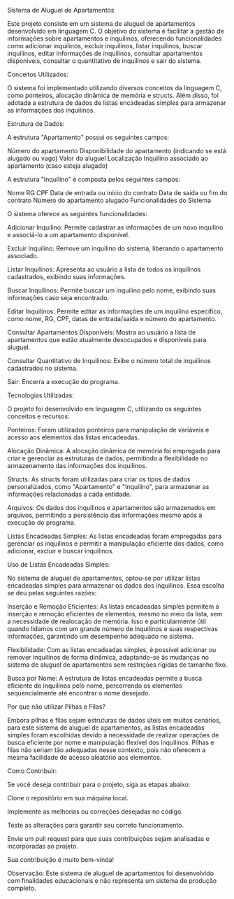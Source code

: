Sistema de Aluguel de Apartamentos

Este projeto consiste em um sistema de aluguel de apartamentos desenvolvido em linguagem C. O objetivo do sistema é facilitar a gestão de informações sobre apartamentos e inquilinos, oferecendo funcionalidades como adicionar inquilinos, excluir inquilinos, listar inquilinos, buscar inquilinos, editar informações de inquilinos, consultar apartamentos disponíveis, consultar o quantitativo de inquilinos e sair do sistema.

Conceitos Utilizados:

O sistema foi implementado utilizando diversos conceitos da linguagem C, como ponteiros, alocação dinâmica de memória e structs. Além disso, foi adotada a estrutura de dados de listas encadeadas simples para armazenar as informações dos inquilinos.

Estrutura de Dados:

A estrutura "Apartamento" possui os seguintes campos:

Número do apartamento
Disponibilidade do apartamento (indicando se está alugado ou vago)
Valor do aluguel
Localização
Inquilino associado ao apartamento (caso esteja alugado)

A estrutura "Inquilino" é composta pelos seguintes campos:

Nome
RG
CPF
Data de entrada ou início do contrato
Data de saída ou fim do contrato
Número do apartamento alugado
Funcionalidades do Sistema

O sistema oferece as seguintes funcionalidades:

Adicionar Inquilino: Permite cadastrar as informações de um novo inquilino e associá-lo a um apartamento disponível.

Excluir Inquilino: Remove um inquilino do sistema, liberando o apartamento associado.

Listar Inquilinos: Apresenta ao usuário a lista de todos os inquilinos cadastrados, exibindo suas informações.

Buscar Inquilinos: Permite buscar um inquilino pelo nome, exibindo suas informações caso seja encontrado.

Editar Inquilinos: Permite editar as informações de um inquilino específico, como nome, RG, CPF, datas de entrada/saída e número do apartamento.

Consultar Apartamentos Disponíveis: Mostra ao usuário a lista de apartamentos que estão atualmente desocupados e disponíveis para aluguel.

Consultar Quantitativo de Inquilinos: Exibe o número total de inquilinos cadastrados no sistema.

Sair: Encerra a execução do programa.

Tecnologias Utilizadas:

O projeto foi desenvolvido em linguagem C, utilizando os seguintes conceitos e recursos:

Ponteiros: Foram utilizados ponteiros para manipulação de variáveis e acesso aos elementos das listas encadeadas.

Alocação Dinâmica: A alocação dinâmica de memória foi empregada para criar e gerenciar as estruturas de dados, permitindo a flexibilidade no armazenamento das informações dos inquilinos.

Structs: As structs foram utilizadas para criar os tipos de dados personalizados, como "Apartamento" e "Inquilino", para armazenar as informações relacionadas a cada entidade.

Arquivos: Os dados dos inquilinos e apartamentos são armazenados em arquivos, permitindo a persistência das informações mesmo após a execução do programa.

Listas Encadeadas Simples: As listas encadeadas foram empregadas para gerenciar os inquilinos e permitir a manipulação eficiente dos dados, como adicionar, excluir e buscar inquilinos.

Uso de Listas Encadeadas Simples:

No sistema de aluguel de apartamentos, optou-se por utilizar listas encadeadas simples para armazenar os dados dos inquilinos. Essa escolha se deu pelas seguintes razões:

Inserção e Remoção Eficientes: As listas encadeadas simples permitem a inserção e remoção eficientes de elementos, mesmo no meio da lista, sem a necessidade de realocação de memória. Isso é particularmente útil quando lidamos com um grande número de inquilinos e suas respectivas informações, garantindo um desempenho adequado no sistema.

Flexibilidade: Com as listas encadeadas simples, é possível adicionar ou remover inquilinos de forma dinâmica, adaptando-se às mudanças no sistema de aluguel de apartamentos sem restrições rígidas de tamanho fixo.

Busca por Nome: A estrutura de listas encadeadas permite a busca eficiente de inquilinos pelo nome, percorrendo os elementos sequencialmente até encontrar o nome desejado.

Por que não utilizar Pilhas e Filas?

Embora pilhas e filas sejam estruturas de dados úteis em muitos cenários, para este sistema de aluguel de apartamentos, as listas encadeadas simples foram escolhidas devido à necessidade de realizar operações de busca eficiente por nome e manipulação flexível dos inquilinos. Pilhas e filas não seriam tão adequadas nesse contexto, pois não oferecem a mesma facilidade de acesso aleatório aos elementos.

Como Contribuir:

Se você deseja contribuir para o projeto, siga as etapas abaixo:

Clone o repositório em sua máquina local.

Implemente as melhorias ou correções desejadas no código.

Teste as alterações para garantir seu correto funcionamento.

Envie um pull request para que suas contribuições sejam analisadas e incorporadas ao projeto.

Sua contribuição é muito bem-vinda!

Observação: Este sistema de aluguel de apartamentos foi desenvolvido com finalidades educacionais e não representa um sistema de produção completo.
